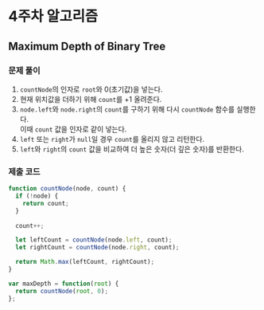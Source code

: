 # 4주차 알고리즘
## Maximum Depth of Binary Tree
### 문제 풀이
1. `countNode`의 인자로 `root`와 0(초기값)을 넣는다.
2. 현재 위치값을 더하기 위해 `count`를 +1 올려준다.
3. `node.left`와 `node.right`의 `count`를 구하기 위해 다시 `countNode` 함수를 실행한다.  
이때 `count` 값을 인자로 같이 넣는다.
1. `left` 또는 `right`가 `null`일 경우 `count`를 올리지 않고 리턴한다.
2. `left`와 `right`의 `count` 값을 비교하여 더 높은 숫자(더 깊은 숫자)를 반환한다.

### 제출 코드
```javascript
function countNode(node, count) {
  if (!node) {
    return count;
  }
  
  count++;

  let leftCount = countNode(node.left, count);
  let rightCount = countNode(node.right, count);

  return Math.max(leftCount, rightCount);
}

var maxDepth = function(root) {  
  return countNode(root, 0);
};
```
